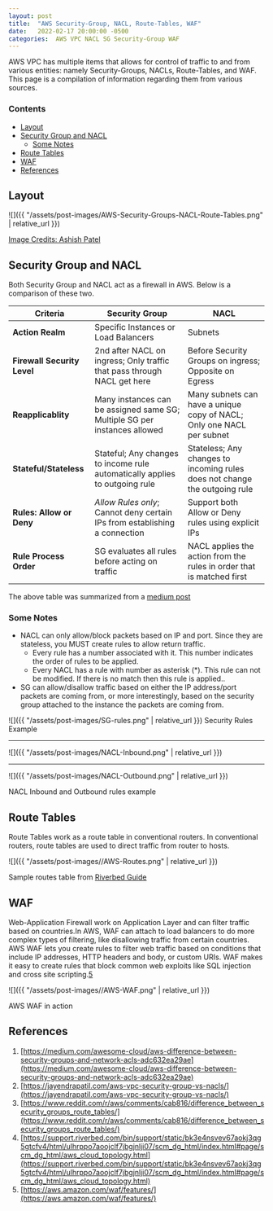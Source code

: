 ```yaml
---
layout: post
title:  "AWS Security-Group, NACL, Route-Tables, WAF"
date:   2022-02-17 20:00:00 -0500
categories:  AWS VPC NACL SG Security-Group WAF
---
```

AWS VPC has multiple items that allows for control of traffic to and from various entities: namely Security-Groups, NACLs, Route-Tables, and WAF. This page is a compilation of information regarding them from various sources.

### Contents
- [Layout](#layout)
- [Security Group and NACL](#security-group-and-nacl)
  - [Some Notes](#some-notes)
- [Route Tables](#route-tables)
- [WAF](#waf)
- [References](#references)


## Layout
![]({{ "/assets/post-images/AWS-Security-Groups-NACL-Route-Tables.png" | relative_url }})

[Image Credits: Ashish Patel](https://medium.com/awesome-cloud/aws-difference-between-security-groups-and-network-acls-adc632ea29ae)

## Security Group and NACL
Both Security Group and NACL act as a firewall in AWS. Below is a comparison of these two.

|Criteria|Security Group|NACL|
|-|-|-|
|**Action Realm**|Specific Instances or Load Balancers|Subnets|
|**Firewall Security Level**|2nd after NACL on ingress; Only traffic that pass through NACL get here|Before Security Groups on ingress; Opposite on Egress|
|**Reapplicablity**|Many instances can be assigned same SG; Multiple SG per instances allowed|Many subnets can have a unique copy of NACL; Only one NACL per subnet|
|**Stateful/Stateless**|Stateful; Any changes to income rule automatically applies to outgoing rule|Stateless; Any changes to incoming rules does not change the outgoing rule|
|**Rules: Allow or Deny**|*Allow Rules only*; Cannot deny certain IPs from establishing a connection|Support both Allow or Deny rules using explicit IPs|
|**Rule Process Order**|SG evaluates all rules before acting on traffic|NACL applies the action from the rules in order that is matched first|

The above table was summarized from a [medium post](https://medium.com/awesome-cloud/aws-difference-between-security-groups-and-network-acls-adc632ea29ae)

### Some Notes
* NACL can only allow/block packets based on IP and port. Since they are stateless, you MUST create rules to allow return traffic.
  * Every rule has a number associated with it. This number indicates the order of rules to be applied.
  * Every NACL has a rule with number as asterisk (*). This rule can not be modified. If there is no match then this rule is applied..
* SG can allow/disallow traffic based on either the IP address/port packets are coming from, or more interestingly, based on the security group attached to the instance the packets are coming from.

![]({{ "/assets/post-images/SG-rules.png" | relative_url }})
Security Rules Example

--------

![]({{ "/assets/post-images/NACL-Inbound.png" | relative_url }})

------------

![]({{ "/assets/post-images/NACL-Outbound.png" | relative_url }})

NACL Inbound and Outbound rules example

## Route Tables
Route Tables work as a route table in conventional routers. In conventional routers, route tables are used to direct traffic from router to hosts.

![]({{ "/assets/post-images//AWS-Routes.png" | relative_url }})

Sample routes table from [Riverbed Guide](https://support.riverbed.com/bin/support/static/bk3e4nsvev67aokj3qg5gtcfv4/html/ulhrppo7aoojclf7jbgjnlji07/scm_dg_html/index.html#page/scm_dg_html/aws_cloud_topology.html)

## WAF
Web-Application Firewall work on Application Layer and can filter traffic based on countries.In AWS, WAF can attach to load balancers to do more complex types of filtering, like disallowing traffic from certain countries. AWS WAF lets you create rules to filter web traffic based on conditions that include IP addresses, HTTP headers and body, or custom URIs. WAF makes it easy to create rules that block common web exploits like SQL injection and cross site scripting.[5](https://aws.amazon.com/waf/features/)

![]({{ "/assets/post-images//AWS-WAF.png" | relative_url }})

AWS WAF in action


## References
1. [https://medium.com/awesome-cloud/aws-difference-between-security-groups-and-network-acls-adc632ea29ae](https://medium.com/awesome-cloud/aws-difference-between-security-groups-and-network-acls-adc632ea29ae)
2. [https://jayendrapatil.com/aws-vpc-security-group-vs-nacls/](https://jayendrapatil.com/aws-vpc-security-group-vs-nacls/)
3. [https://www.reddit.com/r/aws/comments/cab816/difference_between_security_groups_route_tables/](https://www.reddit.com/r/aws/comments/cab816/difference_between_security_groups_route_tables/)
4. [https://support.riverbed.com/bin/support/static/bk3e4nsvev67aokj3qg5gtcfv4/html/ulhrppo7aoojclf7jbgjnlji07/scm_dg_html/index.html#page/scm_dg_html/aws_cloud_topology.html](https://support.riverbed.com/bin/support/static/bk3e4nsvev67aokj3qg5gtcfv4/html/ulhrppo7aoojclf7jbgjnlji07/scm_dg_html/index.html#page/scm_dg_html/aws_cloud_topology.html)
5. [https://aws.amazon.com/waf/features/](https://aws.amazon.com/waf/features/)